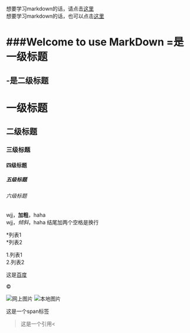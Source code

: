 想要学习markdown的话，请点击[这里](http://www.appinn.com/markdown/)  
想要学习markdown的话，也可以点击[这里](http://www.wowubuntu.com/markdown/index.html)

###Welcome to use MarkDown
=是一级标题
=
-是二级标题
-

# 一级标题

## 二级标题

### 三级标题

#### 四级标题

##### 五级标题

###### 六级标题

wjj，**加粗**，haha  
wjj，*倾斜*，haha
结尾加两个空格是换行

*列表1  
*列表2

1.列表1  
2.列表2

这是[百度](http://www.baidu.com/)

&copy;

![网上图片](http://echo-image.qiniucdn.com/FmjGTlj58x-Z-02pJJyqgi4QzOfP?imageMogr2/auto-orient/quality/100%7CimageMogr2/thumbnail/!500x500r/gravity/Center/crop/500x500/dx/0/dy/0)
![本地图片](/Users/dllo/Documents/1.jpg)

<span>这是一个span标签</span>
>这是一个引用<

